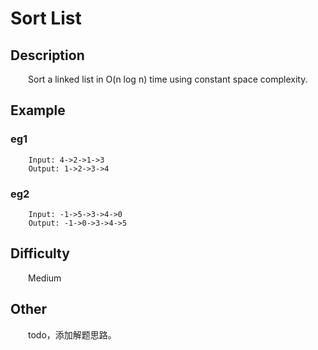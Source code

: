 # Sort List

## Description

&emsp;&emsp;Sort a linked list in O\(n log n\) time using constant space complexity.

## Example

### eg1

```
    Input: 4->2->1->3
    Output: 1->2->3->4
```

### eg2

```
    Input: -1->5->3->4->0
    Output: -1->0->3->4->5
```

## Difficulty

&emsp;&emsp;Medium

## Other

&emsp;&emsp;todo，添加解题思路。
